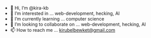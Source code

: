 - 👋 Hi, I’m @kira-kb
- 👀 I’m interested in ... web-development, hecking, AI
- 🌱 I’m currently learning ... computer science
- 💞️ I’m looking to collaborate on ... web-development, hecking, AI
- 📫 How to reach me ... kirubelbewket@gmail.com

<!---
kira-kb/kira-kb is a ✨ special ✨ repository because its `README.md` (this file) appears on your GitHub profile.
You can click the Preview link to take a look at your changes.
--->
